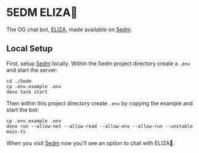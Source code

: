 # 5EDM ELIZA🤖

The OG chat bot, [ELIZA](https://en.wikipedia.org/wiki/ELIZA), made available on [5edm](https://5edm.deno.dev).

## Local Setup

First, setup [5edm](https://github.com/zaach/5edm) locally. Within the 5edm project directory create a `.env` and start the server:

```
cd ./5edm
cp .env.example .env
deno task start
```

Then within this project directory create `.env` by copying the example and start the bot:

```
cp .env.example .env
deno run --allow-net --allow-read --allow-env --allow-run --unstable main.ts
```

When you visit [5edm](http://localhost:8000) now you'll see an option to chat with ELIZA🤖.
